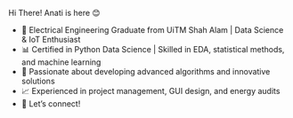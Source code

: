 Hi There! Anati is here 😊

- 👋 Electrical Engineering Graduate from UiTM Shah Alam | Data Science & IoT Enthusiast
- 📊 Certified in Python Data Science | Skilled in EDA, statistical methods, and machine learning
- 🌱 Passionate about developing advanced algorithms and innovative solutions
- 📈 Experienced in project management, GUI design, and energy audits
- 🚀 Let’s connect!
